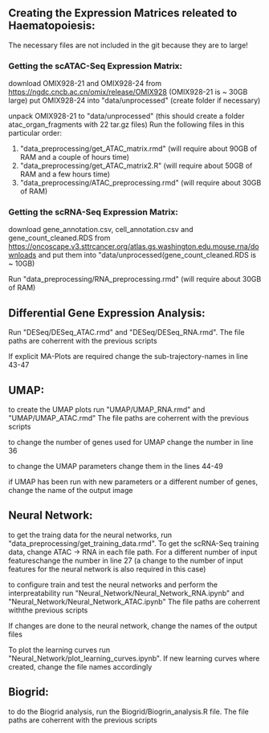 ## Creating the Expression Matrices releated to Haematopoiesis: 

The necessary files are not included in the git because they are to large!

### Getting the scATAC-Seq Expression Matrix:

download OMIX928-21 and OMIX928-24 from https://ngdc.cncb.ac.cn/omix/release/OMIX928 (OMIX928-21 is ~ 30GB large)
put OMIX928-24 into "data/unprocessed" (create folder if necessary)

unpack OMIX928-21 to "data/unprocessed" (this should create a folder atac_organ_fragments with 22 tar.gz files)
Run the following files in this particular order:
1. "data_preprocessing/get_ATAC_matrix.rmd" (will require about 90GB of RAM and a couple of hours time)
2. "data_preprocessing/get_ATAC_matrix2.R" (will require about 50GB of RAM and a few hours time)
3. "data_preprocessing/ATAC_preprocessing.rmd" (will require about 30GB of RAM)

### Getting the scRNA-Seq Expression Matrix:

download gene_annotation.csv, cell_annotation.csv and gene_count_cleaned.RDS from https://oncoscape.v3.sttrcancer.org/atlas.gs.washington.edu.mouse.rna/downloads and put them into "data/unprocessed(gene_count_cleaned.RDS is ~ 10GB)

Run "data_preprocessing/RNA_preprocessing.rmd" (will require about 30GB of RAM)

## Differential Gene Expression Analysis:

Run "DESeq/DESeq_ATAC.rmd" and "DESeq/DESeq_RNA.rmd". The file paths are coherrent with the previous scripts

If explicit MA-Plots are required change the sub-trajectory-names in line 43-47

## UMAP: 

to create the UMAP plots run "UMAP/UMAP_RNA.rmd" and "UMAP/UMAP_ATAC.rmd" The file paths are coherrent with the previous scripts

to change the number of genes used for UMAP change the number in line 36

to change the UMAP parameters change them in the lines 44-49

if UMAP has been run with new parameters or a different number of genes, change the name of the output image

## Neural Network:

to get the traing data for the neural networks, run "data_preprocessing/get_training_data.rmd". To get the scRNA-Seq training data, change ATAC -> RNA in each file path. For a different number of input featureschange the number in line 27 (a change to the number of input features for the neural network is also required in this case)

to configure train and test the neural networks and perform the interpreatability run "Neural_Network/Neural_Network_RNA.ipynb" and "Neural_Network/Neural_Network_ATAC.ipynb" The file paths are coherrent withthe previous scripts

If changes are done to the neural network, change the names of the output files

To plot the learning curves run "Neural_Network/plot_learning_curves.ipynb". If new learning curves where created, change the file names accordingly

## Biogrid:

to do the Biogrid analysis, run the Biogrid/Biogrin_analysis.R file. The file paths are coherrent with the previous scripts